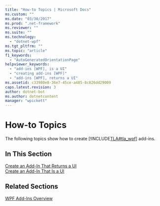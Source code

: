 ```yaml
---
title: "How-to Topics | Microsoft Docs"
ms.custom: ""
ms.date: "03/30/2017"
ms.prod: ".net-framework"
ms.reviewer: ""
ms.suite: ""
ms.technology: 
  - "dotnet-wpf"
ms.tgt_pltfrm: ""
ms.topic: "article"
f1_keywords: 
  - "AutoGeneratedOrientationPage"
helpviewer_keywords: 
  - "add-ins [WPF], is a UI"
  - "creating add-ins [WPF]"
  - "add-ins [WPF], returns a UI"
ms.assetid: c33980e8-36e7-45ce-a485-8c826dd29009
caps.latest.revision: 3
author: dotnet-bot
ms.author: dotnetcontent
manager: "wpickett"
---
```

# How-to Topics
The following topics show how to create [!INCLUDE[TLA#tla_wpf](../../../../includes/tlasharptla-wpf-md.md)] add-ins.  
  
## In This Section  
 [Create an Add-In That Returns a UI](../../../../docs/framework/wpf/app-development/how-to-create-an-add-in-that-returns-a-ui.md)  
 [Create an Add-In That Is a UI](../../../../docs/framework/wpf/app-development/how-to-create-an-add-in-that-is-a-ui.md)  
  
## Related Sections  
 [WPF Add-Ins Overview](../../../../docs/framework/wpf/app-development/wpf-add-ins-overview.md)